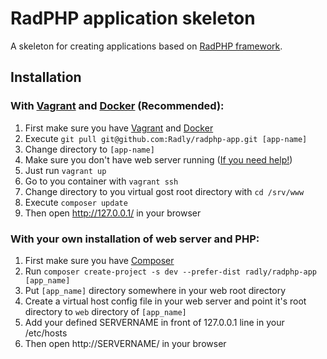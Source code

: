 # RadPHP application skeleton
A skeleton for creating applications based on [RadPHP framework](https://github.com/Radly/radphp).


## Installation

### With [Vagrant](http://docs.vagrantup.com/v2/installation/) and [Docker](https://docs.docker.com/installation/) (Recommended):
1. First make sure you have [Vagrant](http://docs.vagrantup.com/v2/installation/) and [Docker](https://docs.docker.com/installation/)
2. Execute `git pull git@github.com:Radly/radphp-app.git [app-name]`
3. Change directory to `[app-name]`
3. Make sure you don't have web server running ([If you need help!](http://unix.stackexchange.com/a/139019/7099))
4. Just run `vagrant up`
5. Go to you container with `vagrant ssh`
6. Change directory to you virtual gost root directory with `cd /srv/www`
7. Execute `composer update`
8. Then open http://127.0.0.1/ in your browser

### With your own installation of web server and PHP:
1. First make sure you have [Composer](http://getcomposer.org/doc/00-intro.m)
2. Run `composer create-project -s dev --prefer-dist radly/radphp-app [app_name]`
3. Put `[app_name]` directory somewhere in your web root directory
4. Create a virtual host config file in your web server and point it's root directory to `web` directory of `[app_name]`
5. Add your defined SERVERNAME in front of 127.0.0.1 line in your /etc/hosts
6. Then open http://SERVERNAME/ in your browser
